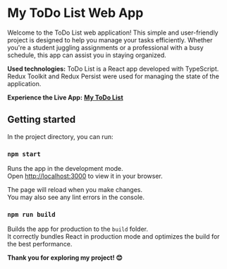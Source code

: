 # My ToDo List Web App  

Welcome to the ToDo List web application! This simple and user-friendly project is designed to help you manage your tasks efficiently. Whether you're a student juggling assignments or a professional with a busy schedule, this app can assist you in staying organized.

**Used technologies:** ToDo List is a React app developed with TypeScript. Redux Toolkit and Redux Persist were used for managing the state of the application.

**Experience the Live App:** **[My ToDo List](https://valeriaachkan.github.io/to-do-list/)**

## Getting started

In the project directory, you can run:

### `npm start`

Runs the app in the development mode.\
Open [http://localhost:3000](http://localhost:3000) to view it in your browser.

The page will reload when you make changes.\
You may also see any lint errors in the console.

### `npm run build`

Builds the app for production to the `build` folder.\
It correctly bundles React in production mode and optimizes the build for the best performance.

**Thank you for exploring my project! 😊**
